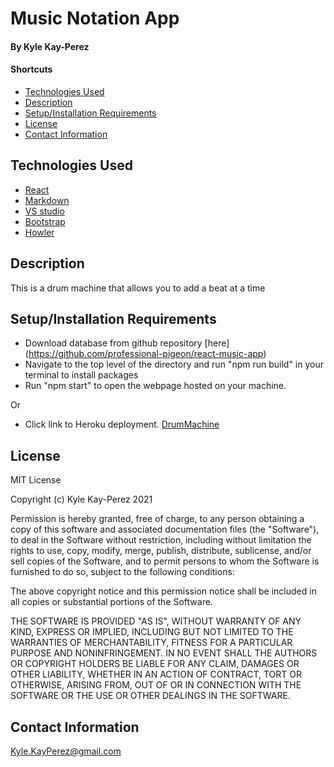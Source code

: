 # Music Notation App

#### By Kyle Kay-Perez

#### Shortcuts
- [Technologies Used](#technologies-used)
- [Description](#description)
- [Setup/Installation Requirements](#setup/installation-requirements)
- [License](#license)
- [Contact Information](#contact-information)

## Technologies Used

* [React](https://reactjs.org/)
* [Markdown](https://www.markdownguide.org/)
* [VS studio](https://code.visualstudio.com/)
* [Bootstrap](https://getbootstrap.com/)
* [Howler](https://howlerjs.com/)

## Description

This is a drum machine that allows you to add a beat at a time

## Setup/Installation Requirements

* Download database from github repository [here] (https://github.com/professional-pigeon/react-music-app)
* Navigate to the top level of the directory and run "npm run build" in your terminal to install packages
* Run "npm start" to open the webpage hosted on your machine.

Or

* Click link to Heroku deployment. [DrumMachine](https://drum-machine-kp.herokuapp.com/)

## License

MIT License

Copyright (c) Kyle Kay-Perez 2021

Permission is hereby granted, free of charge, to any person obtaining a copy of this software and associated documentation files (the "Software"), to deal in the Software without restriction, including without limitation the rights to use, copy, modify, merge, publish, distribute, sublicense, and/or sell copies of the Software, and to permit persons to whom the Software is furnished to do so, subject to the following conditions:

The above copyright notice and this permission notice shall be included in all copies or substantial portions of the Software.

THE SOFTWARE IS PROVIDED "AS IS", WITHOUT WARRANTY OF ANY KIND, EXPRESS OR IMPLIED, INCLUDING BUT NOT LIMITED TO THE WARRANTIES OF MERCHANTABILITY, FITNESS FOR A PARTICULAR PURPOSE AND NONINFRINGEMENT. IN NO EVENT SHALL THE AUTHORS OR COPYRIGHT HOLDERS BE LIABLE FOR ANY CLAIM, DAMAGES OR OTHER LIABILITY, WHETHER IN AN ACTION OF CONTRACT, TORT OR OTHERWISE, ARISING FROM, OUT OF OR IN CONNECTION WITH THE SOFTWARE OR THE USE OR OTHER DEALINGS IN THE SOFTWARE.

## Contact Information

Kyle.KayPerez@gmail.com
